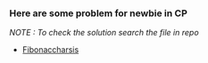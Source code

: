<h3>Here are some problem for newbie in CP</h3>
<i>NOTE : To check the solution search the file in repo</i>

<ul>
  <li><a href="https://codeforces.com/problemset/problem/1853/B">Fibonaccharsis</li>
<ul>
